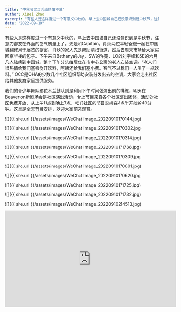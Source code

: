 ```yaml
---
title: "中秋节义工活动热情不减"
author: XiBei Zhao
excerpt: "有些人是这样度过一个有意义中秋的，早上去中国城自己还没意识到是中秋节，注意力都放在外面的空气质量上了。先是和Capitain，肖炏两位年轻爸爸一起在中国城翻修用于展览的橱窗，肖炏的家人先是帮助清扫街道，然后去周末市场给大家买回京华楼的包子。下午来自Bethany的Jay，SW的许霓，LO的刘宇峰和SE的六月凡人陆续到中国城，整个下午分头给居住在市中心公寓的老人安装空调。"
date: "2022-09-10"
---
```


有些人是这样度过一个有意义中秋的，早上去中国城自己还没意识到是中秋节，注意力都放在外面的空气质量上了。先是和Capitain，肖炏两位年轻爸爸一起在中国城翻修用于展览的橱窗，肖炏的家人先是帮助清扫街道，然后去周末市场给大家买回京华楼的包子。下午来自Bethany的Jay，SW的许霓，LO的刘宇峰和SE的六月凡人陆续到中国城，整个下午分头给居住在市中心公寓的老人安装空调。“老人们很热情给我们塞零食开饮料，阿姨还给我们塞小费。客气不过我们一人喝了一瓶饮料。” OCC是OHA的少数几个社区组织帮助安装分发出去的空调，大家会走出社区给其他族裔家庭提供服务。

我们的青少年舞队和花木兰鼓队则是利用下午时间做演出前的排练，明天在Beaverton新剧场会是社区演出活动，台上节目来自各个社区演出团体，活动对社区免费开放，从上午11点到晚上7点，咱们社区的节目安排在4点半开始的40分钟。这里是[全天节目安排](https://thereser.org/event/shine-the-light-a-community-celebration-2/)，欢迎大家前来观赏。


![]({{ site.url }}/assets/images/WeChat Image_20220910170144.jpg)

![]({{ site.url }}/assets/images/WeChat Image_20220910170302.jpg)

![]({{ site.url }}/assets/images/WeChat Image_20220910170314.jpg)

![]({{ site.url }}/assets/images/WeChat Image_20220910171738.jpg)

![]({{ site.url }}/assets/images/WeChat Image_20220910170309.jpg)

![]({{ site.url }}/assets/images/WeChat Image_20220910170601.jpg)

![]({{ site.url }}/assets/images/WeChat Image_20220910170620.jpg)

![]({{ site.url }}/assets/images/WeChat Image_20220910171725.jpg)

![]({{ site.url }}/assets/images/WeChat Image_20220910171732.jpg)

![]({{ site.url }}/assets/images/WeChat Image_20220910214513.jpg)

<iframe width="560" height="315" src="https://www.youtube.com/embed/DIegaQPT4Js" title="YouTube video player" frameborder="0" allow="accelerometer; autoplay; clipboard-write; encrypted-media; gyroscope; picture-in-picture" allowfullscreen></iframe>
